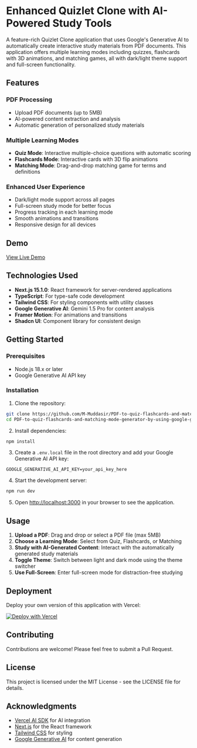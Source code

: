 # Enhanced Quizlet Clone with AI-Powered Study Tools

A feature-rich Quizlet Clone application that uses Google's Generative AI to automatically create interactive study materials from PDF documents. This application offers multiple learning modes including quizzes, flashcards with 3D animations, and matching games, all with dark/light theme support and full-screen functionality.

## Features

### PDF Processing
- Upload PDF documents (up to 5MB)
- AI-powered content extraction and analysis
- Automatic generation of personalized study materials

### Multiple Learning Modes
- **Quiz Mode**: Interactive multiple-choice questions with automatic scoring
- **Flashcards Mode**: Interactive cards with 3D flip animations
- **Matching Mode**: Drag-and-drop matching game for terms and definitions

### Enhanced User Experience
- Dark/light mode support across all pages
- Full-screen study mode for better focus
- Progress tracking in each learning mode
- Smooth animations and transitions
- Responsive design for all devices

## Demo

[View Live Demo](https://pdf-to-quiz-flashcards-and-matching-mode-generator-q84dvdybh.vercel.app/)

## Technologies Used

- **Next.js 15.1.0**: React framework for server-rendered applications
- **TypeScript**: For type-safe code development
- **Tailwind CSS**: For styling components with utility classes
- **Google Generative AI**: Gemini 1.5 Pro for content analysis
- **Framer Motion**: For animations and transitions
- **Shadcn UI**: Component library for consistent design

## Getting Started

### Prerequisites

- Node.js 18.x or later
- Google Generative AI API key

### Installation

1. Clone the repository:

```bash
git clone https://github.com/M-Muddasir/PDF-to-quiz-flashcards-and-matching-mode-generator-by-using-google-gemini-API
cd PDF-to-quiz-flashcards-and-matching-mode-generator-by-using-google-gemini-API
```

2. Install dependencies:

```bash
npm install
```

3. Create a `.env.local` file in the root directory and add your Google Generative AI API key:

```
GOOGLE_GENERATIVE_AI_API_KEY=your_api_key_here
```

4. Start the development server:

```bash
npm run dev
```

5. Open [http://localhost:3000](http://localhost:3000) in your browser to see the application.

## Usage

1. **Upload a PDF**: Drag and drop or select a PDF file (max 5MB)
2. **Choose a Learning Mode**: Select from Quiz, Flashcards, or Matching
3. **Study with AI-Generated Content**: Interact with the automatically generated study materials
4. **Toggle Theme**: Switch between light and dark mode using the theme switcher
5. **Use Full-Screen**: Enter full-screen mode for distraction-free studying

## Deployment

Deploy your own version of this application with Vercel:

[![Deploy with Vercel](https://vercel.com/button)](https://vercel.com/new/clone?repository-url=https%3A%2F%2Fgithub.com%2Fyour-username%2Fquizlet-clone&env=GOOGLE_GENERATIVE_AI_API_KEY&envDescription=API%20key%20needed%20for%20Google%20Generative%20AI&envLink=https%3A%2F%2Fai.google.dev%2F)

## Contributing

Contributions are welcome! Please feel free to submit a Pull Request.

## License

This project is licensed under the MIT License - see the LICENSE file for details.

## Acknowledgments

- [Vercel AI SDK](https://sdk.vercel.ai/docs) for AI integration
- [Next.js](https://nextjs.org/) for the React framework
- [Tailwind CSS](https://tailwindcss.com/) for styling
- [Google Generative AI](https://ai.google.dev/) for content generation

